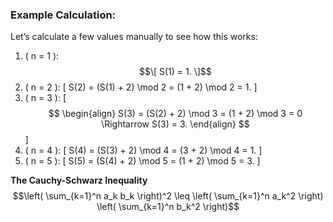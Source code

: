 ### Example Calculation:

Let’s calculate a few values manually to see how this works:

1. \( n = 1 \):
   $$\[
   S(1) = 1.
   \]$$
2. \( n = 2 \):
   \[
   S(2) = (S(1) + 2) \mod 2 = (1 + 2) \mod 2 = 1.
   \]
3. \( n = 3 \):
   \[
   $$
\begin{align}
   S(3) = (S(2) + 2) \mod 3 = (1 + 2) \mod 3 = 0 \Rightarrow S(3) = 3.
\end{align}
   $$
   \]
5. \( n = 4 \):
   \[
   S(4) = (S(3) + 2) \mod 4 = (3 + 2) \mod 4 = 1.
   \]
6. \( n = 5 \):
   \[
   S(5) = (S(4) + 2) \mod 5 = (1 + 2) \mod 5 = 3.
   \]
   
**The Cauchy-Schwarz Inequality**
$$\left( \sum_{k=1}^n a_k b_k \right)^2 \leq \left( \sum_{k=1}^n a_k^2 \right) \left( \sum_{k=1}^n b_k^2 \right)$$
